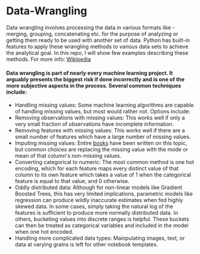 # Data-Wrangling

Data wrangling involves processing the data in various formats like - merging, grouping, concatenating etc. for the purpose of analyzing or getting them ready to be used with another set of data. Python has built-in features to apply these wrangling methods to various data sets to achieve the analytical goal. In this repo, I will show few examples describing these methods. For more info: [Wikipedia](https://en.wikipedia.org/wiki/Data_wrangling)

#### Data wrangling is part of nearly every machine learning project. It arguably presents the biggest risk if done incorrectly and is one of the more subjective aspects in the process. Several common techniques include:
 - Handling missing values: Some machine learning algorithms are capable of handling missing values, but most would rather not.  Options include:
 - Removing observations with missing values: This works well if only a very small fraction of observations have incomplete information.
 - Removing features with missing values: This works well if there are a small number of features which have a large number of missing values.
 - Imputing missing values: Entire [books](https://www.amazon.com/Flexible-Imputation-Missing-Interdisciplinary-Statistics/dp/1439868247) have been written on this topic, but common choices are replacing the missing value with the mode or mean of that column's non-missing values.
 - Converting categorical to numeric: The most common method is one hot encoding, which for each feature maps every distinct value of that column to its own feature which takes a value of 1 when the categorical feature is equal to that value, and 0 otherwise.
 - Oddly distributed data: Although for non-linear models like Gradient Boosted Trees, this has very limited implications, parametric models like regression can produce wildly inaccurate estimates when fed highly skewed data.  In some cases, simply taking the natural log of the features is sufficient to produce more normally distributed data.  In others, bucketing values into discrete ranges is helpful.  These buckets can then be treated as categorical variables and included in the model when one hot encoded.
 - Handling more complicated data types: Mainpulating images, text, or data at varying grains is left for other notebook templates.
